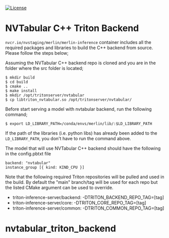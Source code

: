 <!--
# Copyright (c) 2020, NVIDIA CORPORATION. All rights reserved.
#
# Redistribution and use in source and binary forms, with or without
# modification, are permitted provided that the following conditions
# are met:
#  * Redistributions of source code must retain the above copyright
#    notice, this list of conditions and the following disclaimer.
#  * Redistributions in binary form must reproduce the above copyright
#    notice, this list of conditions and the following disclaimer in the
#    documentation and/or other materials provided with the distribution.
#  * Neither the name of NVIDIA CORPORATION nor the names of its
#    contributors may be used to endorse or promote products derived
#    from this software without specific prior written permission.
#
# THIS SOFTWARE IS PROVIDED BY THE COPYRIGHT HOLDERS ``AS IS'' AND ANY
# EXPRESS OR IMPLIED WARRANTIES, INCLUDING, BUT NOT LIMITED TO, THE
# IMPLIED WARRANTIES OF MERCHANTABILITY AND FITNESS FOR A PARTICULAR
# PURPOSE ARE DISCLAIMED.  IN NO EVENT SHALL THE COPYRIGHT OWNER OR
# CONTRIBUTORS BE LIABLE FOR ANY DIRECT, INDIRECT, INCIDENTAL, SPECIAL,
# EXEMPLARY, OR CONSEQUENTIAL DAMAGES (INCLUDING, BUT NOT LIMITED TO,
# PROCUREMENT OF SUBSTITUTE GOODS OR SERVICES; LOSS OF USE, DATA, OR
# PROFITS; OR BUSINESS INTERRUPTION) HOWEVER CAUSED AND ON ANY THEORY
# OF LIABILITY, WHETHER IN CONTRACT, STRICT LIABILITY, OR TORT
# (INCLUDING NEGLIGENCE OR OTHERWISE) ARISING IN ANY WAY OUT OF THE USE
# OF THIS SOFTWARE, EVEN IF ADVISED OF THE POSSIBILITY OF SUCH DAMAGE.
-->

[![License](https://img.shields.io/badge/License-BSD3-lightgrey.svg)](https://opensource.org/licenses/BSD-3-Clause)

# NVTabular C++ Triton Backend
`nvcr.io/nvstaging/merlin/merlin-inference` container includes all the required
packages and libraries to build the C++ backend from source. Please follow the
steps below;

Assuming the NVTabular C++ backend repo is cloned and you are in the folder where
the src folder is located;

```
$ mkdir build
$ cd build
$ cmake ..
$ make install
$ mkdir /opt/tritonserver/nvtabular
$ cp libtriton_nvtabular.so /opt/tritonserver/nvtabular/
```

Before start serving a model with nvtabular backend, run the following command;

```
$ export LD_LIBRARY_PATH=/conda/envs/merlin/lib/:$LD_LIBRARY_PATH
```

If the path of the libraries (i.e. python libs) has already been added to the `LD_LIBRARY_PATH`,
you don't have to run the command above.

The model that will use NVTabular C++ backend should have the following in the
config.pbtxt file

```
backend: "nvtabular"
instance_group [{ kind: KIND_CPU }]
```

Note that the following required Triton repositories will be pulled and used in
the build. By default the "main" branch/tag will be used for each repo
but the listed CMake argument can be used to override.

* triton-inference-server/backend: -DTRITON_BACKEND_REPO_TAG=[tag]
* triton-inference-server/core: -DTRITON_CORE_REPO_TAG=[tag]
* triton-inference-server/common: -DTRITON_COMMON_REPO_TAG=[tag]
# nvtabular_triton_backend
